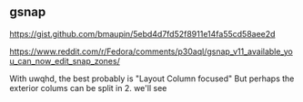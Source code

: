 ## gsnap

https://gist.github.com/bmaupin/5ebd4d7fd52f8911e14fa55cd58aee2d

https://www.reddit.com/r/Fedora/comments/p30aql/gsnap_v11_available_you_can_now_edit_snap_zones/

With uwqhd, the best probably is "Layout Column focused"
But perhaps the exterior colums can be split in 2. we'll see 
